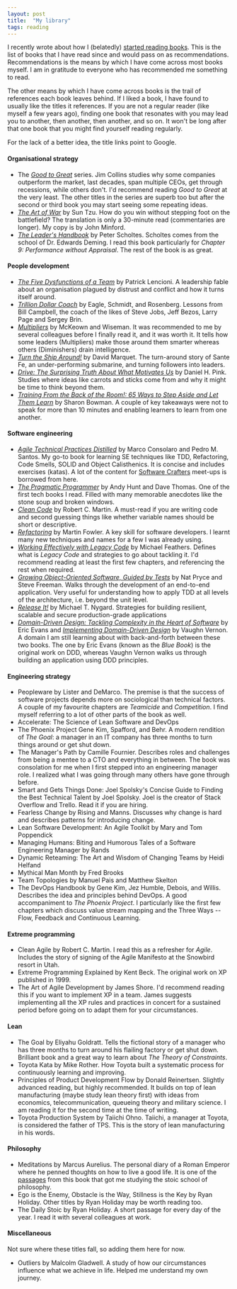 ```yaml
---
layout: post
title:  "My library"
tags: reading
---
```

I recently wrote about how I (belatedly) [started reading books](https://lamak-qaizar.github.io/2023/01/04/how-i-started-reading-books.html).
This is the list of books that I have read since and would pass on as recommendations.
Recommendations is the means by which I have come across most books myself.
I am in gratitude to everyone who has recommended me something to read.

The other means by which I have come across books is the trail 
of references each book leaves behind.
If I liked a book, I have found to usually like the titles it references.
If you are not a regular reader (like myself a few years ago),
finding one book that resonates with you may lead you to another,
then another, then another, and so on.
It won't be long after that one book that you might find yourself reading regularly.

For the lack of a better idea, the title links point to Google.

#### Organisational strategy
- The _[Good to Great](https://www.google.com/search?q=good+to+great+by+jim+collins)_ series. Jim Collins studies why some companies outperform the market, last decades, span multiple CEOs, get through recessions, while others don't. I'd recommend reading _Good to Great_ at the very least. The other titles in the series are superb too but after the second or third book you may start seeing some repeating ideas.
- _[The Art of War](https://www.google.com/search?q=the+art+of+war)_ by Sun Tzu. How do you win without stepping foot on the battlefield? The translation is only a 30-minute read (commentaries are longer). My copy is by John Minford.
- _[The Leader's Handbook](https://www.google.com/search?q=the+leaders+handbook)_ by Peter Scholtes. Scholtes comes from the school of Dr. Edwards Deming. I read this book particularly for _Chapter 9: Performance without Appraisal_. The rest of the book is as great.

#### People development
- _[The Five Dysfunctions of a Team](https://www.google.com/search?q=the+five+dysfunctions+of+a+team)_ by Patrick Lencioni. A leadership fable about an organisation plagued by distrust and conflict and how it turns itself around.
- _[Trillion Dollar Coach](https://www.google.com/search?q=trillion+dollar+coach)_ by Eagle, Schmidt, and Rosenberg. Lessons from Bill Campbell, the coach of the likes of Steve Jobs, Jeff Bezos, Larry Page and Sergey Brin.
- _[Multipliers](https://www.google.com/search?q=multipliers)_ by McKeown and Wiseman. It was recommended to me by several colleagues before I finally read it, and it was worth it. It tells how some leaders (Multipliers) make those around them smarter whereas others (Diminishers) drain intelligence.
- _[Turn the Ship Around!](https://www.google.com/search?q=turn+the+ship+around)_ by David Marquet. The turn-around story of Sante Fe, an under-performing submarine, and turning followers into leaders.
- _[Drive: The Surprising Truth About What Motivates Us](https://www.google.com/search?q=drive+surprising+truth+about+what+motivates+us)_ by Daniel H. Pink. Studies where ideas like carrots and sticks come from and why it might be time to think beyond them.
- _[Training From the Back of the Room!: 65 Ways to Step Aside and Let Them Learn](https://www.google.com/search?q=training+from+the+back+of+the+room)_ by Sharon Bowman. A couple of key takeaways were not to speak for more than 10 minutes and enabling learners to learn from one another. 

#### Software engineering
- _[Agile Technical Practices Distilled](https://www.google.com/search?q=agile+technical+practices+distilled)_ by Marco Consolaro and Pedro M. Santos. My go-to book for learning SE techniques like TDD, Refactoring, Code Smells, SOLID and Object Calisthenics. It is concise and includes exercises (katas). A lot of the content for [Software Crafters](https://software-crafters-karachi.github.io/past-meetups.html) meet-ups is borrowed from here.
- _[The Pragmatic Programmer](https://www.google.com/search?q=the+pragmatic+programmer)_ by Andy Hunt and Dave Thomas. One of the first tech books I read. Filled with many memorable anecdotes like the stone soup and broken windows.
- _[Clean Code](https://www.google.com/search?q=clean+code)_ by Robert C. Martin. A must-read if you are writing code and second guessing things like whether variable names should be short or descriptive.
- _[Refactoring](https://www.google.com/search?q=refactoring+by+martin+fowler)_ by Martin Fowler. A key skill for software developers. I learnt many new techniques and names for a few I was already using.
- _[Working Effectively with Legacy Code](https://www.google.com/search?q=working+effectively+with+legacy+code)_ by Michael Feathers. Defines what is _Legacy Code_ and strategies to go about tackling it. I'd recommend reading at least the first few chapters, and referencing the rest when required.
- _[Growing Object-Oriented Software, Guided by Tests](https://www.google.com/search?q=growing+object+oriented+software+guided+by+tests)_ by Nat Pryce and Steve Freeman. Walks through the development of an end-to-end application. Very useful for understanding how to apply TDD at all levels of the architecture, i.e. beyond the unit level.
- _[Release It!](https://www.google.com/search?q=release+it!)_ by Michael T. Nygard. Strategies for building resilient, scalable and secure production-grade applications
- _[Domain-Driven Design: Tackling Complexity in the Heart of Software](https://www.google.com/search?q=domain+driven+design+tackling+complexity+in+the+heart+of+software)_ by Eric Evans and _[Implementing Domain-Driven Design](https://www.google.com/search?q=implementing+domain+driven+design)_ by Vaughn Vernon. A domain I am still learning about with back-and-forth between these two books. The one by Eric Evans (known as the _Blue Book_) is the original work on DDD, whereas Vaughn Vernon walks us through building an application using DDD principles.

#### Engineering strategy
- Peopleware by Lister and DeMarco. The premise is that the success of software projects depends more on sociological than technical factors. A couple of my favourite chapters are _Teamicide_ and _Competition_. I find myself referring to a lot of other parts of the book as well. 
- Accelerate: The Science of Lean Software and DevOps
- The Phoenix Project Gene Kim, Spafford, and Behr. A modern rendition of _The Goal_: a manager in an IT company has three months to turn things around or get shut down. 
- The Manager's Path by Camille Fournier. Describes roles and challenges from being a mentee to a CTO and everything in between. The book was consolation for me when I first stepped into an engineering manager role. I realized what I was going through many others have gone through before.
- Smart and Gets Things Done: Joel Spolsky's Concise Guide to Finding the Best Technical Talent by Joel Spolsky. Joel is the creator of Stack Overflow and Trello. Read it if you are hiring.
- Fearless Change by Rising and Manns. Discusses why change is hard and describes patterns for introducing change.
- Lean Software Development: An Agile Toolkit by Mary and Tom Poppendick
- Managing Humans: Biting and Humorous Tales of a Software Engineering Manager by Rands
- Dynamic Reteaming: The Art and Wisdom of Changing Teams by Heidi Helfand
- Mythical Man Month by Fred Brooks
- Team Topologies by Manuel Pais and Matthew Skelton
- The DevOps Handbook by Gene Kim, Jez Humble, Debois, and Willis. Describes the idea and principles behind DevOps. A good accompaniment to _The Phoenix Project_. I particularly like the first few chapters which discuss value stream mapping and the Three Ways -- Flow, Feedback and Continuous Learning.

#### Extreme programming
- Clean Agile by Robert C. Martin. I read this as a refresher for _Agile_. Includes the story of signing of the Agile Manifesto at the Snowbird resort in Utah.
- Extreme Programming Explained by Kent Beck. The original work on XP published in 1999.
- The Art of Agile Development by James Shore. I'd recommend reading this if you want to implement XP in a team. James suggests implementing all the XP rules and practices in concert for a sustained period before going on to adapt them for your circumstances.

#### Lean
- The Goal by Eliyahu Goldratt. Tells the fictional story of a manager who has three months to turn around his flailing factory or get shut down. Brilliant book and a great way to learn about _The Theory of Constraints_.  
- Toyota Kata by Mike Rother. How Toyota built a systematic process for continuously learning and improving.
- Principles of Product Development Flow by Donald Reinertsen. Slightly advanced reading, but highly recommended. It builds on top of lean manufacturing (maybe study lean theory first) with ideas from economics, telecommunication, queueing theory and military science. I am reading it for the second time at the time of writing.
- Toyota Production System by Taiichi Ohno. Taiichi, a manager at Toyota, is considered the father of TPS. This is the story of lean manufacturing in his words.

#### Philosophy
- Meditations by Marcus Aurelius. The personal diary of a Roman Emperor where he penned thoughts on how to live a good life. It is one of the [passages](https://lamak-qaizar.github.io/2022/11/03/when-you-wake-up-in-the-morning.html) from this book that got me studying the stoic school of philosophy.
- Ego is the Enemy, Obstacle is the Way, Stillness is the Key by Ryan Holiday. Other titles by Ryan Holiday may be worth reading too.
- The Daily Stoic by Ryan Holiday. A short passage for every day of the year. I read it with several colleagues at work.

#### Miscellaneous
Not sure where these titles fall, so adding them here for now.

- Outliers by Malcolm Gladwell. A study of how our circumstances influence what we achieve in life. Helped me understand my own journey.